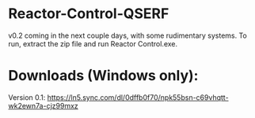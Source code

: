 # Reactor-Control-QSERF

v0.2 coming in the next couple days, with some rudimentary systems. To run, extract the zip file and run Reactor Control.exe.
# Downloads (Windows only): 

Version 0.1: https://ln5.sync.com/dl/0dffb0f70/npk55bsn-c69vhqtt-wk2ewn7a-cjz99mxz
